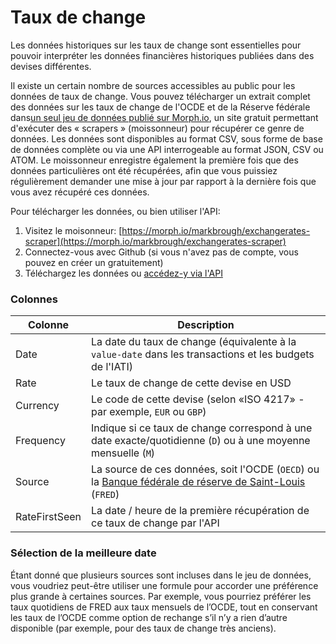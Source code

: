 # Taux de change

Les données historiques sur les taux de change sont essentielles pour pouvoir interpréter les données financières historiques publiées dans des devises différentes.

Il existe un certain nombre de sources accessibles au public pour les données de taux de change. Vous pouvez télécharger un extrait complet des données sur les taux de change de l'OCDE et de la Réserve fédérale dans[un seul jeu de données publié sur Morph.io](https://morph.io/markbrough/exchangerates-scraper), un site gratuit permettant d'exécuter des &laquo; scrapers &raquo; (moissonneur) pour récupérer ce genre de données. Les données sont disponibles au format CSV, sous forme de base de données complète ou via une API interrogeable au format JSON, CSV ou ATOM. Le moissonneur enregistre également la première fois que des données particulières ont été récupérées, afin que vous puissiez régulièrement demander une mise à jour par rapport à la dernière fois que vous avez récupéré ces données.

Pour télécharger les données, ou bien utiliser l'API:
1. Visitez le moisonneur: [https://morph.io/markbrough/exchangerates-scraper](https://morph.io/markbrough/exchangerates-scraper)
2. Connectez-vous avec Github (si vous n'avez pas de compte, vous pouvez en créer un gratuitement)
3. Téléchargez les données ou [accédez-y via l'API](https://morph.io/documentation/api?scraper=markbrough%2Fexchangerates-scraper)

### Colonnes

| Colonne | Description |
| ------ | ----------- |
| Date | La date du taux de change (équivalente à la `value-date` dans les transactions et les budgets de l'IATI) |
| Rate | Le taux de change de cette devise en USD |
| Currency | Le code de cette devise (selon «ISO 4217» - par exemple, `EUR` ou `GBP`) |
| Frequency | Indique si ce taux de change correspond à une date exacte/quotidienne (`D`) ou à une moyenne mensuelle (`M`) | |
| Source | La source de ces données, soit l'OCDE (`OECD`) ou la [Banque fédérale de réserve de Saint-Louis](https://fred.stlouisfed.org) (`FRED`) |
| RateFirstSeen | La date / heure de la première récupération de ce taux de change par l'API |

### Sélection de la meilleure date

Étant donné que plusieurs sources sont incluses dans le jeu de données, vous voudriez peut-être utiliser une formule pour accorder une préférence plus grande à certaines sources. Par exemple, vous pourriez préférer les taux quotidiens de FRED aux taux mensuels de l’OCDE, tout en conservant les taux de l’OCDE comme option de rechange s’il n’y a rien d’autre disponible (par exemple, pour des taux de change très anciens).
